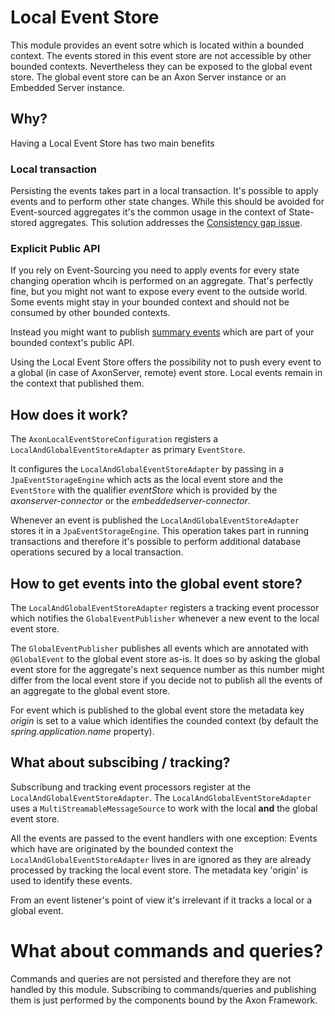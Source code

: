 # Local Event Store

This module provides an event sotre which is located within a bounded context. The events stored in this event store are not accessible by other bounded contexts. Nevertheless they can be exposed to the global event store. The global event store can be an Axon Server instance or an Embedded Server instance.

## Why?
Having a Local Event Store has two main benefits
### Local transaction
Persisting the events takes part in a local transaction. It's possible to apply events and to perform other state changes. While this should be avoided for Event-sourced aggregates it's the common usage in the context of State-stored aggregates. This solution addresses the [Consistency gap issue](https://github.com/AxonFramework/AxonFramework/issues/1103).

### Explicit Public API
If you rely on Event-Sourcing you need to apply events for every state changing operation whcih is performed on an aggregate. That's perfectly fine, but you might not want to expose every event to the outside world. Some events might stay in your bounded context and should not be consumed by other bounded contexts.

Instead you might want to publish [summary events](http://verraes.net/2019/05/patterns-for-decoupling-distsys-summary-event/) which are part of your bounded context's public API.

Using the Local Event Store offers the possibility not to push every event to a global (in case of AxonServer, remote) event store. Local events remain in the context that published them.

## How does it work?
The `AxonLocalEventStoreConfiguration` registers a `LocalAndGlobalEventStoreAdapter` as primary `EventStore`.

It configures the `LocalAndGlobalEventStoreAdapter` by passing in a `JpaEventStorageEngine` which acts as the local event store and the `EventStore` with the qualifier *eventStore* which is provided by the *axonserver-connector* or the *embeddedserver-connector*. 

Whenever an event is published the `LocalAndGlobalEventStoreAdapter` stores it in a `JpaEventStorageEngine`. This operation takes part in running transactions and therefore it's possible to perform additional database operations secured by a local transaction.

## How to get events into the global event store?
The `LocalAndGlobalEventStoreAdapter` registers a tracking event processor which notifies the `GlobalEventPublisher` whenever a new event to the local event store.

The `GlobalEventPublisher` publishes all events which are annotated with `@GlobalEvent` to the global event store as-is. It does so by asking the global event store for the aggregate's next sequence number as this number might differ from the local event store if you decide not to publish all the events of an aggregate to the global event store.

For event which is published to the global event store the metadata key *origin* is set to a value which identifies the counded context (by default the *spring.application.name* property).

## What about subscibing / tracking?
Subscribung and tracking event processors register at the `LocalAndGlobalEventStoreAdapter`. The `LocalAndGlobalEventStoreAdapter` uses a `MultiStreamableMessageSource` to work with the local **and** the global event store.

All the events are passed to the event handlers with one exception: Events which have are originated by the bounded context the `LocalAndGlobalEventStoreAdapter` lives in are ignored as they are already processed by tracking the local event store. The metadata key 'origin' is used to identify these events.

From an event listener's point of view it's irrelevant if it tracks a local or a global event.

# What about commands and queries?
Commands and queries are not persisted and therefore they are not handled by this module. Subscribing to commands/queries and publishing them is just performed by the components bound by the Axon Framework.